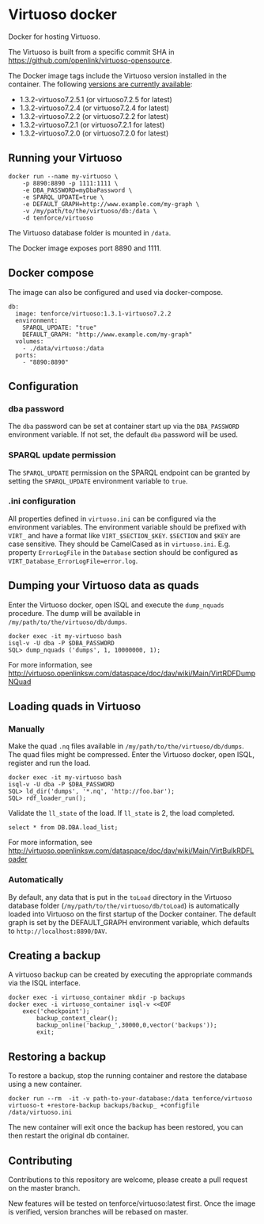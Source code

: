 # Virtuoso docker
Docker for hosting Virtuoso.

The Virtuoso is built from a specific commit SHA in https://github.com/openlink/virtuoso-opensource.

The Docker image tags include the Virtuoso version installed in the container. The following [versions are currently available](https://hub.docker.com/r/tenforce/virtuoso/tags/):
- 1.3.2-virtuoso7.2.5.1 (or virtuoso7.2.5 for latest)
- 1.3.2-virtuoso7.2.4 (or virtuoso7.2.4 for latest)
- 1.3.2-virtuoso7.2.2 (or virtuoso7.2.2 for latest)
- 1.3.2-virtuoso7.2.1 (or virtuoso7.2.1 for latest)
- 1.3.2-virtuoso7.2.0 (or virtuoso7.2.0 for latest)

## Running your Virtuoso
    docker run --name my-virtuoso \
        -p 8890:8890 -p 1111:1111 \
        -e DBA_PASSWORD=myDbaPassword \
        -e SPARQL_UPDATE=true \
        -e DEFAULT_GRAPH=http://www.example.com/my-graph \
        -v /my/path/to/the/virtuoso/db:/data \
        -d tenforce/virtuoso

The Virtuoso database folder is mounted in `/data`.

The Docker image exposes port 8890 and 1111.

## Docker compose
The image can also be configured and used via docker-compose.

```
db:
  image: tenforce/virtuoso:1.3.1-virtuoso7.2.2
  environment:
    SPARQL_UPDATE: "true"
    DEFAULT_GRAPH: "http://www.example.com/my-graph"
  volumes:
    - ./data/virtuoso:/data
  ports:
    - "8890:8890"
```

## Configuration
### dba password
The `dba` password can be set at container start up via the `DBA_PASSWORD` environment variable. If not set, the default `dba` password will be used.

### SPARQL update permission
The `SPARQL_UPDATE` permission on the SPARQL endpoint can be granted by setting the `SPARQL_UPDATE` environment variable to `true`.

### .ini configuration
All properties defined in `virtuoso.ini` can be configured via the environment variables. The environment variable should be prefixed with `VIRT_` and have a format like `VIRT_$SECTION_$KEY`. `$SECTION` and `$KEY` are case sensitive. They should be CamelCased as in `virtuoso.ini`. E.g. property `ErrorLogFile` in the `Database` section should be configured as `VIRT_Database_ErrorLogFile=error.log`. 

## Dumping your Virtuoso data as quads
Enter the Virtuoso docker, open ISQL and execute the `dump_nquads` procedure. The dump will be available in `/my/path/to/the/virtuoso/db/dumps`.

    docker exec -it my-virtuoso bash
    isql-v -U dba -P $DBA_PASSWORD
    SQL> dump_nquads ('dumps', 1, 10000000, 1);

For more information, see http://virtuoso.openlinksw.com/dataspace/doc/dav/wiki/Main/VirtRDFDumpNQuad

## Loading quads in Virtuoso
### Manually
Make the quad `.nq` files available in `/my/path/to/the/virtuoso/db/dumps`. The quad files might be compressed. Enter the Virtuoso docker, open ISQL, register and run the load.

    docker exec -it my-virtuoso bash
    isql-v -U dba -P $DBA_PASSWORD
    SQL> ld_dir('dumps', '*.nq', 'http://foo.bar');
    SQL> rdf_loader_run();

Validate the `ll_state` of the load. If `ll_state` is 2, the load completed.
 
    select * from DB.DBA.load_list;

For more information, see http://virtuoso.openlinksw.com/dataspace/doc/dav/wiki/Main/VirtBulkRDFLoader

### Automatically
By default, any data that is put in the `toLoad` directory in the Virtuoso database folder (`/my/path/to/the/virtuoso/db/toLoad`) is automatically loaded into Virtuoso on the first startup of the Docker container. The default graph is set by the DEFAULT_GRAPH environment variable, which defaults to `http://localhost:8890/DAV`.

## Creating a backup
A virtuoso backup can be created by executing the appropriate commands via the ISQL interface.

```
docker exec -i virtuoso_container mkdir -p backups
docker exec -i virtuoso_container isql-v <<EOF
    exec('checkpoint');
		backup_context_clear();
		backup_online('backup_',30000,0,vector('backups'));
		exit;
```
## Restoring a backup
To restore a backup, stop the running container and restore the database using a new container.

```
docker run --rm  -it -v path-to-your-database:/data tenforce/virtuoso virtuoso-t +restore-backup backups/backup_ +configfile /data/virtuoso.ini
```

The new container will exit once the backup has been restored, you can then restart the original db container.
## Contributing

Contributions to this repository are welcome, please create a pull request on the master branch.

New features will be tested on tenforce/virtuoso:latest first. Once the image is verified, version branches will be rebased on master.
